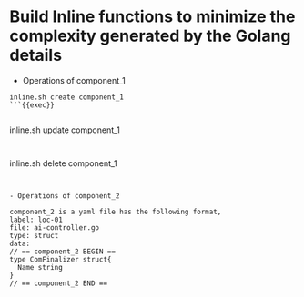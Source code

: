 # Build Inline functions to minimize the complexity generated by the Golang details


- Operations of component_1

```
inline.sh create component_1
```{{exec}}


```
inline.sh update component_1
```{{exec}}


```
inline.sh delete component_1
```{{exec}}


- Operations of component_2

component_2 is a yaml file has the following format,
label: loc-01
file: ai-controller.go
type: struct
data:
// == component_2 BEGIN ==
type ComFinalizer struct{
  Name string
}
// == component_2 END ==

